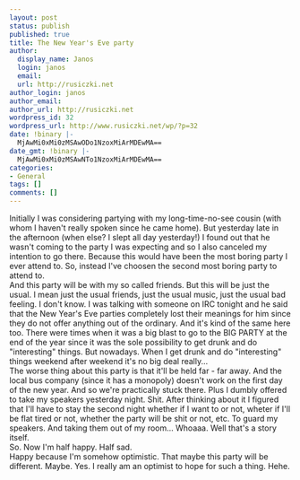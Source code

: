 ```yaml
---
layout: post
status: publish
published: true
title: The New Year's Eve party
author:
  display_name: Janos
  login: janos
  email: 
  url: http://rusiczki.net
author_login: janos
author_email: 
author_url: http://rusiczki.net
wordpress_id: 32
wordpress_url: http://www.rusiczki.net/wp/?p=32
date: !binary |-
  MjAwMi0xMi0zMSAwODo1NzoxMiArMDEwMA==
date_gmt: !binary |-
  MjAwMi0xMi0zMSAwNTo1NzoxMiArMDEwMA==
categories:
- General
tags: []
comments: []
---
```

<p>Initially I was considering partying with my long-time-no-see cousin (with whom I haven't really spoken since he came home). But yesterday late in the afternoon (when else? I slept all day yesterday!) I found out that he wasn't coming to the party I was expecting and so I also canceled my intention to go there. Because this would have been the most boring party I ever attend to. So, instead I've choosen the second most boring party to attend to.<br />
And this party will be with my so called friends. But this will be just the usual. I mean just the usual friends, just the usual music, just the usual bad feeling. I don't know. I was talking with someone on IRC tonight and he said that the New Year's Eve parties completely lost their meanings for him since they do not offer anything out of the ordinary. And it's kind of the same here too. There were times when it was a big blast to go to the BIG PARTY at the end of the year since it was the sole possibility to get drunk and do "interesting" things. But nowadays. When I get drunk and do "interesting" things weekend after weekend it's no big deal really...<br />
The worse thing about this party is that it'll be held far - far away. And the local bus company (since it has a monopoly) doesn't work on the first day of the new year. And so we're practically stuck there. Plus I dumbly offered to take my speakers yesterday night. Shit. After thinking about it I figured that I'll have to stay the second night whether if I want to or not, wheter if I'll be flat tired or not, whether the party will be shit or not, etc. To guard my speakers. And taking them out of my room... Whoaaa. Well that's a story itself.<br />
So. Now I'm half happy. Half sad.<br />
Happy because I'm somehow optimistic. That maybe this party will be different. Maybe. Yes. I really am an optimist to hope for such a thing. Hehe.</p>
